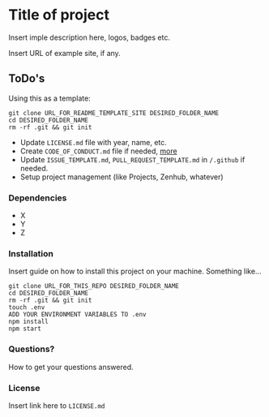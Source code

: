 # Title of project

Insert imple description here, logos, badges etc.

Insert URL of example site, if any.

## ToDo's

Using this as a template:

```
git clone URL_FOR_README_TEMPLATE_SITE DESIRED_FOLDER_NAME
cd DESIRED_FOLDER_NAME
rm -rf .git && git init
```

- Update `LICENSE.md` file with year, name, etc.
- Create `CODE_OF_CONDUCT.md` file if needed, [more](https://help.github.com/articles/adding-a-code-of-conduct-to-your-project/)
- Update `ISSUE_TEMPLATE.md`, `PULL_REQUEST_TEMPLATE.md` in `/.github` if needed.
- Setup project management (like Projects, Zenhub, whatever)

### Dependencies
- X
- Y
- Z

### Installation
Insert guide on how to install this project on your machine. Something like...

```
git clone URL_FOR_THIS_REPO DESIRED_FOLDER_NAME
cd DESIRED_FOLDER_NAME
rm -rf .git && git init
touch .env
ADD YOUR ENVIRONMENT VARIABLES TO .env
npm install
npm start
```

### Questions?
How to get your questions answered.

### License
Insert link here to `LICENSE.md`
